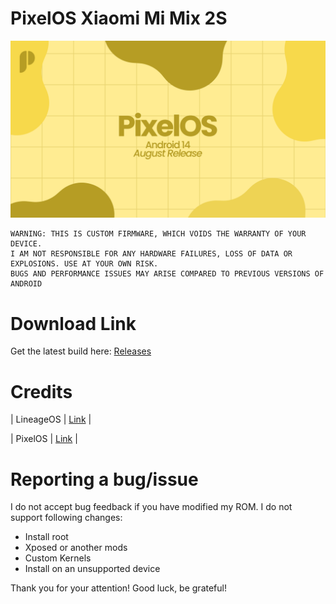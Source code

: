# PixelOS Xiaomi Mi Mix 2S

![2okPze5](https://raw.githubusercontent.com/PixelOS-Releases/banners/fourteen/pixelos-august-24.png)
```
WARNING: THIS IS CUSTOM FIRMWARE, WHICH VOIDS THE WARRANTY OF YOUR DEVICE.
I AM NOT RESPONSIBLE FOR ANY HARDWARE FAILURES, LOSS OF DATA OR EXPLOSIONS. USE AT YOUR OWN RISK.
BUGS AND PERFORMANCE ISSUES MAY ARISE COMPARED TO PREVIOUS VERSIONS OF ANDROID
```

# Download Link

Get the latest build here: [Releases](https://github.com/derveror/PixelOS_Xiaomi_Mi_Mix_2S/releases)

# Credits
| LineageOS                         | [Link](https://github.com/LineageOS) |

| PixelOS                           | [Link](https://github.com/PixelOS-AOSP) |

# Reporting a bug/issue
I do not accept bug feedback if you have modified my ROM. I do not support following changes:

- Install root
- Xposed or another mods
- Custom Kernels
- Install on an unsupported device

Thank you for your attention! Good luck, be grateful!
